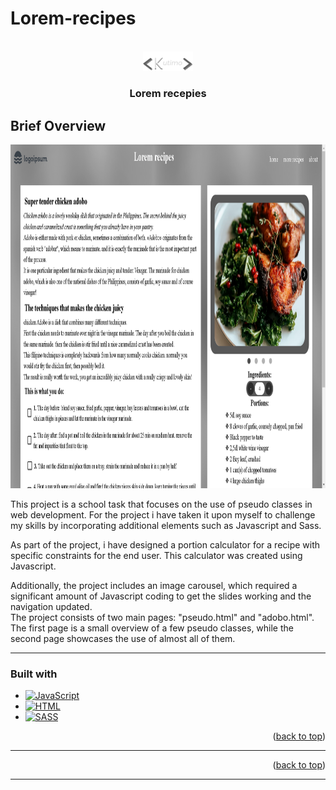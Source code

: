 # Lorem-recipes

<a name="readme-top"></a>

<br />
<div align="center">
  <a href="https://github.com/Kutimo/Lorem-recipes">
    <img src="./logo.png" alt="Logo" width="80" height="auto">
  </a>
<h3 align="center">Lorem recepies</h3>
</div>

## Brief Overview

<img src="./screenshot.png" alt="project image" width="auto" height="550">

<p>This project is a school task that focuses on the use of pseudo classes in web development. For the project i have taken it upon myself to challenge my skills by incorporating additional elements such as Javascript and Sass.

As part of the project, i have  designed a portion calculator for a recipe with specific constraints for the end user. This calculator was created using Javascript.

Additionally, the project includes an image carousel, which required a significant amount of Javascript coding to get the slides working and the navigation updated.
<br>
The project consists of two main pages: "pseudo.html" and "adobo.html". The first page is a small overview of a few pseudo classes, while the second page showcases the use of almost all of them.</p>
  <hr>

### Built with

- [![JavaScript][javascript-shield]][js-url]
- [![HTML][html-shield]][html-url]
- [![SASS][sass-shield]][sass-url]

<p align="right">(<a href="#readme-top">back to top</a>)</p>

<hr>

<p align="right">(<a href="#readme-top">back to top</a>)</p>  
<hr>

[javascript-shield]: https://img.shields.io/badge/JavaScript-F0DB4F?style=for-the-badge&logo=JavaScript&logoColor=black
[js-url]: https://www.ecma-international.org/publications-and-standards/standards/ecma-262/
[html-shield]: https://img.shields.io/badge/HTML-e34c26?style=for-the-badge&logo=HTML5&logoColor=white
[html-url]: https://html.spec.whatwg.org/multipage/
[sass-shield]: https://img.shields.io/badge/SASS-bf4080?style=for-the-badge&logo=SASS&logoColor=white
[sass-url]: https://sass-lang.com/
